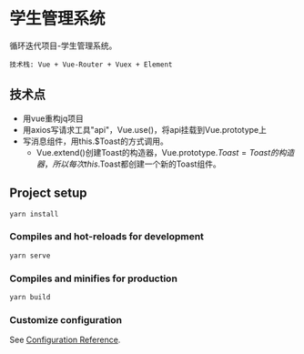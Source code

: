 # 学生管理系统
循环迭代项目-学生管理系统。

```
技术栈: Vue + Vue-Router + Vuex + Element
```

## 技术点
- 用vue重构jq项目
- 用axios写请求工具"api"，Vue.use()，将api挂载到Vue.prototype上
- 写消息组件，用this.$Toast的方式调用。
    - Vue.extend()创建Toast的构造器，Vue.prototype.$Toast = Toast的构造器，所以每次this.$Toast都创建一个新的Toast组件。


## Project setup
```
yarn install
```

### Compiles and hot-reloads for development
```
yarn serve
```

### Compiles and minifies for production
```
yarn build
```

### Customize configuration
See [Configuration Reference](https://cli.vuejs.org/config/).
